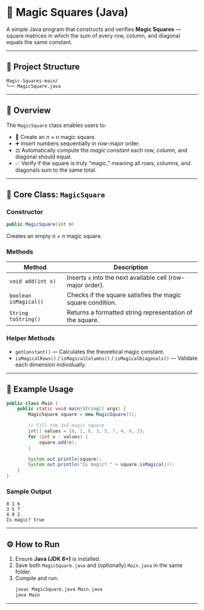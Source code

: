 # 🧮 Magic Squares (Java)

A simple Java program that constructs and verifies **Magic Squares** — square matrices in which the sum of every row, column, and diagonal equals the same constant.

---

## 📂 Project Structure
```
Magic-Squares-main/
└── MagicSquare.java
```

---

## 🧩 Overview
The `MagicSquare` class enables users to:
- 🧠 Create an *n × n* magic square.
- ➕ Insert numbers sequentially in row-major order.
- ⚖️ Automatically compute the *magic constant* each row, column, and diagonal should equal.
- ✅ Verify if the square is truly “magic,” meaning all rows, columns, and diagonals sum to the same total.

---

## 🧠 Core Class: `MagicSquare`

### Constructor
```java
public MagicSquare(int n)
```
Creates an empty *n × n* magic square.

### Methods
| Method | Description |
|--------|--------------|
| `void add(int x)` | Inserts `x` into the next available cell (row-major order). |
| `boolean isMagical()` | Checks if the square satisfies the magic square condition. |
| `String toString()` | Returns a formatted string representation of the square. |

### Helper Methods
- `getConstant()` — Calculates the theoretical magic constant.  
- `isMagicalRows()` / `isMagicalColumns()` / `isMagicalDiagonals()` — Validate each dimension individually.

---

## 🧪 Example Usage
```java
public class Main {
    public static void main(String[] args) {
        MagicSquare square = new MagicSquare(3);

        // Fill the 3x3 magic square
        int[] values = {8, 1, 6, 3, 5, 7, 4, 9, 2};
        for (int v : values) {
            square.add(v);
        }

        System.out.println(square);
        System.out.println("Is magic? " + square.isMagical());
    }
}
```

### Sample Output
```
8 1 6
3 5 7
4 9 2
Is magic? true
```

---

## ⚙️ How to Run

1. Ensure **Java (JDK 8+)** is installed.  
2. Save both `MagicSquare.java` and (optionally) `Main.java` in the same folder.  
3. Compile and run:
   ```bash
   javac MagicSquare.java Main.java
   java Main
   ```

---
